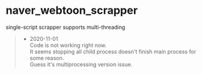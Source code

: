 # naver_webtoon_scrapper

single-script scrapper supports multi-threading


> - 2020-11-01 <br/>
> Code is not working right now.<br/>
> It seems stopping all child process doesn't finish main process for some reason.<br/>
> Guess it's multiprocessing version issue.

